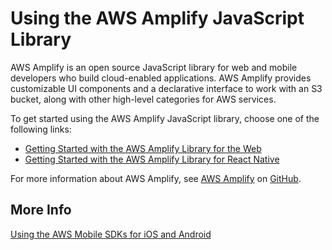 # Using the AWS Amplify JavaScript Library<a name="using-aws-amplify"></a>

AWS Amplify is an open source JavaScript library for web and mobile developers who build cloud\-enabled applications\. AWS Amplify provides customizable UI components and a declarative interface to work with an S3 bucket, along with other high\-level categories for AWS services\. 

 To get started using the AWS Amplify JavaScript library, choose one of the following links: 
+ [Getting Started with the AWS Amplify Library for the Web](http://docs.aws.amazon.com//aws-mobile/latest/developerguide/web-getting-started.html)
+ [Getting Started with the AWS Amplify Library for React Native ](http://docs.aws.amazon.com//aws-mobile/latest/developerguide/react-native-getting-started.html)

For more information about AWS Amplify, see [AWS Amplify](https://github.com/aws/aws-amplify) on [GitHub](https://github.com/about)\.

## More Info<a name="using-aws-amplify-moreinfo"></a>

[Using the AWS Mobile SDKs for iOS and Android ](using-mobile-sdks.md)